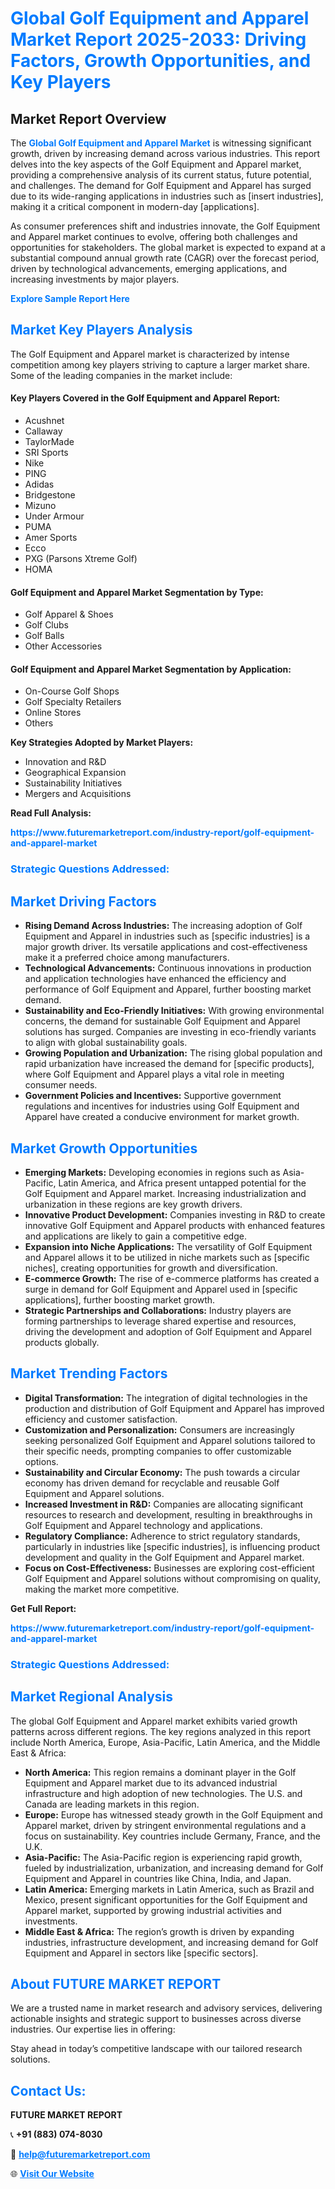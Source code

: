 <h1 style="color: #007BFF;">Global Golf Equipment and Apparel Market Report 2025-2033: Driving Factors, Growth Opportunities, and Key Players</h1>

<section id="overview">
<h2>Market Report Overview</h2>
<p>The <a href="https://www.futuremarketreport.com/industry-report/golf-equipment-and-apparel-market" style="color: #007BFF; text-decoration: none;"><strong>Global Golf Equipment and Apparel Market</strong></a> is witnessing significant growth, driven by increasing demand across various industries. This report delves into the key aspects of the Golf Equipment and Apparel market, providing a comprehensive analysis of its current status, future potential, and challenges. The demand for Golf Equipment and Apparel has surged due to its wide-ranging applications in industries such as [insert industries], making it a critical component in modern-day [applications].</p>
<p>As consumer preferences shift and industries innovate, the Golf Equipment and Apparel market continues to evolve, offering both challenges and opportunities for stakeholders. The global market is expected to expand at a substantial compound annual growth rate (CAGR) over the forecast period, driven by technological advancements, emerging applications, and increasing investments by major players.</p>
</section>

<section id="overview">
<p><a href="https://www.futuremarketreport.com/request-sample/reportId=46561" style="color: #007BFF; text-decoration: none;"><strong>Explore Sample Report Here</strong></a></p>
</section>

<section id="key-players">
<h2 style="color: #007BFF;">Market Key Players Analysis</h2>
<p>The Golf Equipment and Apparel market is characterized by intense competition among key players striving to capture a larger market share. Some of the leading companies in the market include:</p>
<h4>Key Players Covered in the Golf Equipment and Apparel Report:</h4>
<ul><li>Acushnet</li><li>Callaway</li><li>TaylorMade</li><li>SRI Sports</li><li>Nike</li><li>PING</li><li>Adidas</li><li>Bridgestone</li><li>Mizuno</li><li>Under Armour</li><li>PUMA</li><li>Amer Sports</li><li>Ecco</li><li>PXG (Parsons Xtreme Golf)</li><li>HOMA</li></ul>
<h4>Golf Equipment and Apparel Market Segmentation by Type:</h4>
<ul><li>Golf Apparel &amp; Shoes</li><li>Golf Clubs</li><li>Golf Balls</li><li>Other Accessories</li></ul>

<h4>Golf Equipment and Apparel Market Segmentation by Application:</h4>
<ul><li>On-Course Golf Shops</li><li>Golf Specialty Retailers</li><li>Online Stores</li><li>Others</li></ul>
<p><strong>Key Strategies Adopted by Market Players:</strong></p>
<ul>
<li>Innovation and R&D</li>
<li>Geographical Expansion</li>
<li>Sustainability Initiatives</li>
<li>Mergers and Acquisitions</li>
</ul>
</section>

<section>
<p><strong>Read Full Analysis: </strong></p><a href="https://www.futuremarketreport.com/industry-report/golf-equipment-and-apparel-market" style="color: #007BFF; text-decoration: none;"><strong>https://www.futuremarketreport.com/industry-report/golf-equipment-and-apparel-market</strong></a>
<h3 style="color: #007BFF;">Strategic Questions Addressed:</h3>
</section>

<section id="driving-factors">
<h2 style="color: #007BFF;">Market Driving Factors</h2>
<ul>
<li><strong>Rising Demand Across Industries:</strong> The increasing adoption of Golf Equipment and Apparel in industries such as [specific industries] is a major growth driver. Its versatile applications and cost-effectiveness make it a preferred choice among manufacturers.</li>
<li><strong>Technological Advancements:</strong> Continuous innovations in production and application technologies have enhanced the efficiency and performance of Golf Equipment and Apparel, further boosting market demand.</li>
<li><strong>Sustainability and Eco-Friendly Initiatives:</strong> With growing environmental concerns, the demand for sustainable Golf Equipment and Apparel solutions has surged. Companies are investing in eco-friendly variants to align with global sustainability goals.</li>
<li><strong>Growing Population and Urbanization:</strong> The rising global population and rapid urbanization have increased the demand for [specific products], where Golf Equipment and Apparel plays a vital role in meeting consumer needs.</li>
<li><strong>Government Policies and Incentives:</strong> Supportive government regulations and incentives for industries using Golf Equipment and Apparel have created a conducive environment for market growth.</li>
</ul>
</section>

<section id="growth-opportunities">
<h2 style="color: #007BFF;">Market Growth Opportunities</h2>
<ul>
<li><strong>Emerging Markets:</strong> Developing economies in regions such as Asia-Pacific, Latin America, and Africa present untapped potential for the Golf Equipment and Apparel market. Increasing industrialization and urbanization in these regions are key growth drivers.</li>
<li><strong>Innovative Product Development:</strong> Companies investing in R&D to create innovative Golf Equipment and Apparel products with enhanced features and applications are likely to gain a competitive edge.</li>
<li><strong>Expansion into Niche Applications:</strong> The versatility of Golf Equipment and Apparel allows it to be utilized in niche markets such as [specific niches], creating opportunities for growth and diversification.</li>
<li><strong>E-commerce Growth:</strong> The rise of e-commerce platforms has created a surge in demand for Golf Equipment and Apparel used in [specific applications], further boosting market growth.</li>
<li><strong>Strategic Partnerships and Collaborations:</strong> Industry players are forming partnerships to leverage shared expertise and resources, driving the development and adoption of Golf Equipment and Apparel products globally.</li>
</ul>
</section>

<section id="trending-factors">
<h2 style="color: #007BFF;">Market Trending Factors</h2>
<ul>
<li><strong>Digital Transformation:</strong> The integration of digital technologies in the production and distribution of Golf Equipment and Apparel has improved efficiency and customer satisfaction.</li>
<li><strong>Customization and Personalization:</strong> Consumers are increasingly seeking personalized Golf Equipment and Apparel solutions tailored to their specific needs, prompting companies to offer customizable options.</li>
<li><strong>Sustainability and Circular Economy:</strong> The push towards a circular economy has driven demand for recyclable and reusable Golf Equipment and Apparel solutions.</li>
<li><strong>Increased Investment in R&D:</strong> Companies are allocating significant resources to research and development, resulting in breakthroughs in Golf Equipment and Apparel technology and applications.</li>
<li><strong>Regulatory Compliance:</strong> Adherence to strict regulatory standards, particularly in industries like [specific industries], is influencing product development and quality in the Golf Equipment and Apparel market.</li>
<li><strong>Focus on Cost-Effectiveness:</strong> Businesses are exploring cost-efficient Golf Equipment and Apparel solutions without compromising on quality, making the market more competitive.</li>
</ul>
</section>

<section>
<p><strong>Get Full Report: </strong></p><a href="https://www.futuremarketreport.com/industry-report/golf-equipment-and-apparel-market" style="color: #007BFF; text-decoration: none;"><strong>https://www.futuremarketreport.com/industry-report/golf-equipment-and-apparel-market</strong></a>
<h3 style="color: #007BFF;">Strategic Questions Addressed:</h3>
</section>


<section id="regional-analysis">
<h2 style="color: #007BFF;">Market Regional Analysis</h2>
<p>The global Golf Equipment and Apparel market exhibits varied growth patterns across different regions. The key regions analyzed in this report include North America, Europe, Asia-Pacific, Latin America, and the Middle East & Africa:</p>
<ul>
<li><strong>North America:</strong> This region remains a dominant player in the Golf Equipment and Apparel market due to its advanced industrial infrastructure and high adoption of new technologies. The U.S. and Canada are leading markets in this region.</li>
<li><strong>Europe:</strong> Europe has witnessed steady growth in the Golf Equipment and Apparel market, driven by stringent environmental regulations and a focus on sustainability. Key countries include Germany, France, and the U.K.</li>
<li><strong>Asia-Pacific:</strong> The Asia-Pacific region is experiencing rapid growth, fueled by industrialization, urbanization, and increasing demand for Golf Equipment and Apparel in countries like China, India, and Japan.</li>
<li><strong>Latin America:</strong> Emerging markets in Latin America, such as Brazil and Mexico, present significant opportunities for the Golf Equipment and Apparel market, supported by growing industrial activities and investments.</li>
<li><strong>Middle East & Africa:</strong> The region’s growth is driven by expanding industries, infrastructure development, and increasing demand for Golf Equipment and Apparel in sectors like [specific sectors].</li>
</ul>
</section>

<footer>
<h2 style="color: #007BFF;">About FUTURE MARKET REPORT</h2>
<p>We are a trusted name in market research and advisory services, delivering actionable insights and strategic support to businesses across diverse industries. Our expertise lies in offering:</p>

<p>Stay ahead in today’s competitive landscape with our tailored research solutions.</p>

<h2 style="color: #007BFF;">Contact Us:</h2>
<p><strong>FUTURE MARKET REPORT</strong></p>
<p>📞 <strong>+91 (883) 074-8030</strong></p>
<p>📧 <strong><a href="mailto:help@futuremarketreport.com" style="color: #007BFF;">help@futuremarketreport.com</a></strong></p>
<p>🌐 <strong><a href="https://www.futuremarketreport.com/" style="color: #007BFF;">Visit Our Website</a></strong></p>
</footer>